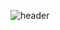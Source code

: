 ![header](https://capsule-render.vercel.app/api?type=egg&color=#CFFFE5&height=300&section=header&text=capsule%20render&fontSize=90)
